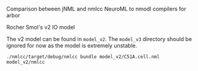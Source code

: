 Comparison between jNML and nmlcc NeuroML to nmodl compilers for arbor

Rocher Smol's v2 IO model

The v2 model can be found in `model_v2`. The `model_v3` directory should be ignored for now as the model is extremely unstable.

```
./nmlcc/target/debug/nmlcc bundle model_v2/C51A.cell.nml model_v2/nmlcc
```
